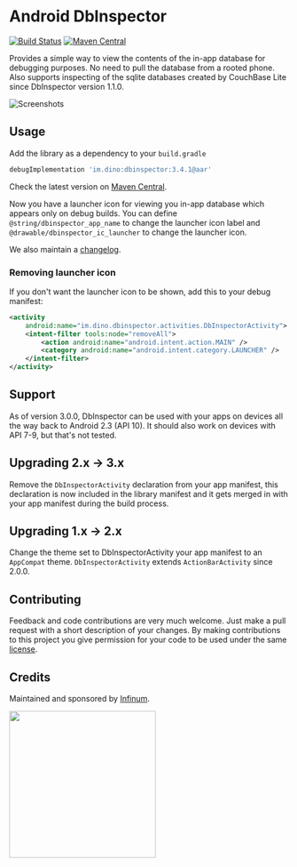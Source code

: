 # Android DbInspector

[![Build Status](https://travis-ci.org/infinum/android_dbinspector.svg?branch=master)](https://travis-ci.org/infinum/android_dbinspector)
[![Maven Central](https://maven-badges.herokuapp.com/maven-central/im.dino/dbinspector/badge.svg)](https://maven-badges.herokuapp.com/maven-central/im.dino/dbinspector)

Provides a simple way to view the contents of the in-app database for debugging purposes. No need to pull the database from a rooted phone. Also supports inspecting of the sqlite databases created by CouchBase Lite since DbInspector version 1.1.0.

![Screenshots](https://raw.github.com/infinum/android_dbinspector/master/screenshots.png)

## Usage

Add the library as a dependency to your ```build.gradle```

```groovy
debugImplementation 'im.dino:dbinspector:3.4.1@aar'
```

Check the latest version on [Maven Central](http://search.maven.org/#search|ga|1|g%3A%22im.dino%22%20a%3A%22dbinspector%22).

Now you have a launcher icon for viewing you in-app database which appears only on debug builds.
You can define `@string/dbinspector_app_name` to change the launcher icon label and `@drawable/dbinspector_ic_launcher` to change the launcher icon.

We also maintain a [changelog](https://github.com/infinum/android_dbinspector/blob/master/CHANGELOG.md).

### Removing launcher icon

If you don't want the launcher icon to be shown, add this to your debug manifest:

```xml
<activity
    android:name="im.dino.dbinspector.activities.DbInspectorActivity">
    <intent-filter tools:node="removeAll">
        <action android:name="android.intent.action.MAIN" />
        <category android:name="android.intent.category.LAUNCHER" />
    </intent-filter>
</activity>
```

## Support

As of version 3.0.0, DbInspector can be used with your apps on devices all the way back to Android 2.3 (API 10).
It should also work on devices with API 7-9, but that's not tested.

## Upgrading 2.x -> 3.x

Remove the `DbInspectorActivity` declaration from your app manifest, this declaration is now included in the library manifest and it gets merged in with your app manifest during the build process.

## Upgrading 1.x -> 2.x

Change the theme set to DbInspectorActivity your app manifest to an `AppCompat` theme. `DbInspectorActivity` extends `ActionBarActivity` since 2.0.0.

## Contributing

Feedback and code contributions are very much welcome. Just make a pull request with a short description of your changes. By making contributions to this project you give permission for your code to be used under the same [license](LICENSE).

## Credits

Maintained and sponsored by
[Infinum](http://www.infinum.co).

<img src="https://infinum.co/infinum.png" width="264">
